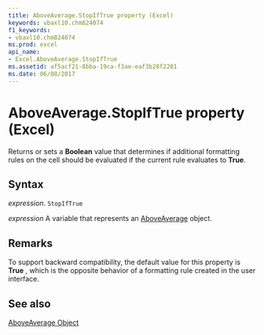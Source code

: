 ```yaml
---
title: AboveAverage.StopIfTrue property (Excel)
keywords: vbaxl10.chm824074
f1_keywords:
- vbaxl10.chm824074
ms.prod: excel
api_name:
- Excel.AboveAverage.StopIfTrue
ms.assetid: af5acf21-8bba-19ca-f3ae-eaf3b28f2201
ms.date: 06/08/2017
---
```



# AboveAverage.StopIfTrue property (Excel)

Returns or sets a  **Boolean** value that determines if additional formatting rules on the cell should be evaluated if the current rule evaluates to **True**.


## Syntax

 _expression_. `StopIfTrue`

 _expression_ A variable that represents an [AboveAverage](Excel.AboveAverage.md) object.


## Remarks

To support backward compatibility, the default value for this property is  **True** , which is the opposite behavior of a formatting rule created in the user interface.


## See also


[AboveAverage Object](Excel.AboveAverage.md)


